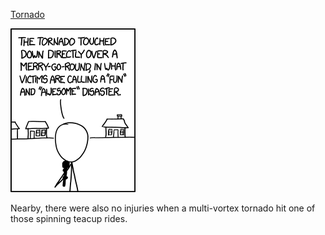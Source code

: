 [Tornado](https://xkcd.com/1487)

![Tornado](./random_comic.png)

Nearby, there were also no injuries when a multi-vortex tornado hit one of those spinning teacup rides.


